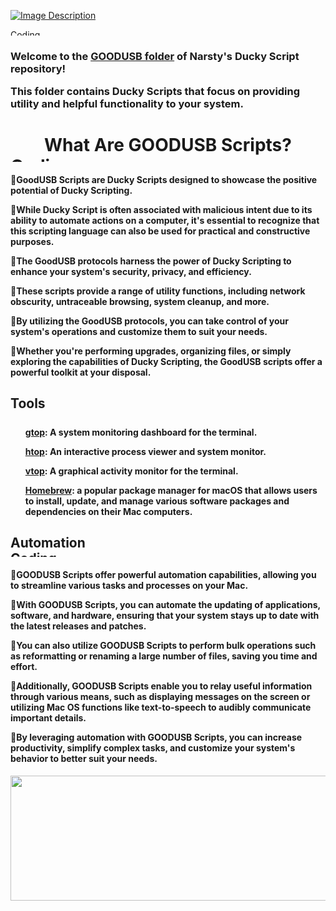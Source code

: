 [![Image Description](https://imgur.com/zO7XCon.png)](https://github.com/narstybits/MacOS-DuckyScripts/tree/main/Goodusb)


<div style="text-align: left;">
  <img alt="Coding" width="1473" height="10" src="https://thumbs.gfycat.com/KindDistortedIrrawaddydolphin-size_restricted.gif">
</div>

<h3>
<p align="left">Welcome to the <a href="https://github.com/narstybits/MacOS-DuckyScripts/tree/main/Goodusb">GOODUSB folder</a> of Narsty's Ducky Script repository!</p>

<p align="left">This folder contains Ducky Scripts that focus on providing utility and helpful functionality to your system.</p>

<h1 align="center">What Are GOODUSB Scripts?

<div style="text-align: left;">
  <img alt="Coding" width="1473" height="10" src="https://thumbs.gfycat.com/KindDistortedIrrawaddydolphin-size_restricted.gif">
</div>

<h4>
<span style="font-size: 0;"></span>🔹GoodUSB Scripts are Ducky Scripts designed to showcase the positive potential of Ducky Scripting.</p>

<span style="font-size: 0;"></span>🔹While Ducky Script is often associated with malicious intent due to its ability to automate actions on a computer, 
it's essential to recognize that this scripting language can also be used for practical and constructive purposes.</p>

<span style="font-size: 0;"></span>🔹The GoodUSB protocols harness the power of Ducky Scripting to enhance your system's security, privacy, and efficiency.</p>

<span style="font-size: 0;"></span>🔹These scripts provide a range of utility functions, including network obscurity, untraceable browsing, system cleanup, and more.</p>

<span style="font-size: 0;"></span>🔹By utilizing the GoodUSB protocols, you can take control of your system's operations and customize them to suit your needs.</p>

<span style="font-size: 0;"></span>🔹Whether you're performing upgrades, organizing files, or simply exploring the capabilities of Ducky Scripting, the GoodUSB scripts offer a powerful toolkit at your disposal.</p>

<h2>Tools
<div align="center">
  <img alt="Coding" width="1473" height="5" src="https://thumbs.gfycat.com/KindDistortedIrrawaddydolphin-size_restricted.gif">
</div>

<h4>
<ul>
  <p><a href="https://github.com/aksakalli/gtop">gtop</a>: A system monitoring dashboard for the terminal.</li>
  <p><a href="https://github.com/hishamhm/htop">htop</a>: An interactive process viewer and system monitor.</li>
  <p><a href="https://github.com/MrRio/vtop">vtop</a>: A graphical activity monitor for the terminal.</li>
  <p><a href="https://brew.sh/">Homebrew</a>: a popular package manager for macOS that allows users to install, update, and manage various software packages and dependencies on their Mac computers.</li>
</ul>
</h4>

<h2>Automation 
<div style="text-align: left;">
  <img alt="Coding" width="1473" height="10" src="https://thumbs.gfycat.com/KindDistortedIrrawaddydolphin-size_restricted.gif">
</div>

<h4>
<span style="font-size: 0;"></span>🔹GOODUSB Scripts offer powerful automation capabilities, allowing you to streamline various tasks and processes on your Mac.</p>

<span style="font-size: 0;"></span>🔹With GOODUSB Scripts, you can automate the updating of applications, software, and hardware, ensuring that your system stays up to date with the latest releases and patches.</p>

<span style="font-size: 0;"></span>🔹You can also utilize GOODUSB Scripts to perform bulk operations such as reformatting or renaming a large number of files, saving you time and effort.</p>

<span style="font-size: 0;"></span>🔹Additionally, GOODUSB Scripts enable you to relay useful information through various means, such as displaying messages on the screen or utilizing Mac OS functions like text-to-speech to audibly communicate important details.</p>

<span style="font-size: 0;"></span>🔹By leveraging automation with GOODUSB Scripts, you can increase productivity, simplify complex tasks, and customize your system's behavior to better suit your needs.</p>
</h4>

<div align="center">
  <img src="https://thumbs.gfycat.com/KindDistortedIrrawaddydolphin-size_restricted.gif" style="width: 1000px; height: 200px;">
</div>
